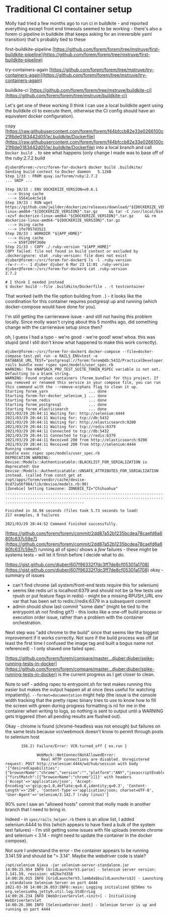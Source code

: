 # Traditional CI container setup

Molly had tried a few months ago to run ci in buildkite - and reported everything except front end timeouts seemed to be working - there's also a forem ci pipeline in buildkite \(that keeps asking for an irreversible yaml transition\) that's probably tied to these

first-buildkite-pipeline [https://github.com/forem/forem/tree/mstruve/first-buildkite-pipeline](https://github.com/forem/forem/tree/mstruve/first-buildkite-pipeline)

try-containers-again [https://github.com/forem/forem/tree/mstruve/try-containers-again](https://github.com/forem/forem/tree/mstruve/try-containers-again) 

buildkite-ci [https://github.com/forem/forem/tree/mstruve/buildkite-ci](https://github.com/forem/forem/tree/mstruve/buildkite-ci)



Let's get one of these working \(I think I can use a local buildkite agent using the buildkite cli to execute them, otherwise the CI config should have an equivalent docker configuration\).

copy [https://raw.githubusercontent.com/forem/forem/f44bfccb82e33e0266100c21f6de0183442d051e/.buildkite/Dockerfile](https://raw.githubusercontent.com/forem/forem/f44bfccb82e33e0266100c21f6de0183442d051e/.buildkite/Dockerfile) into a local branch and call `Docker build .` to see what happens \(only change I made was to base off of the ruby:2.7.2 build 



```text
djuber@forem:~/src/forem-for-docker$ docker build .buildkite/
Sending build context to Docker daemon   5.12kB
Step 1/33 : FROM quay.io/forem/ruby:2.7.2
... SNIP ...

Step 18/33 : ENV DOCKERIZE_VERSION=v0.6.1
 ---> Using cache
 ---> 55641e4c5e18
Step 19/33 : RUN wget https://github.com/jwilder/dockerize/releases/download/"${DOCKERIZE_VERSION}"/dockerize-linux-amd64-"${DOCKERIZE_VERSION}".tar.gz     && tar -C /usr/local/bin -xzvf dockerize-linux-amd64-"${DOCKERIZE_VERSION}".tar.gz     && rm dockerize-linux-amd64-"${DOCKERIZE_VERSION}".tar.gz
 ---> Using cache
 ---> 1fe7857d3521
Step 20/33 : WORKDIR "${APP_HOME}"
 ---> Using cache
 ---> 659f209f360e
Step 21/33 : COPY ./.ruby-version "${APP_HOME}"
COPY failed: file not found in build context or excluded by .dockerignore: stat .ruby-version: file does not exist
djuber@forem:~/src/forem-for-docker$ ls -l .ruby-version 
-rw-r--r-- 1 djuber djuber 6 Mar 23 11:01 .ruby-version
djuber@forem:~/src/forem-for-docker$ cat .ruby-version 
2.7.2

# I think I needed instead 
$ docker build --file .buildkite/Dockerfile . -t testcontainer
```

That worked \(with the file option building from `.`\) - it looks like the coordination for this container requires postgresql up and running \(which docker-compose would have done for you\).

I'm still getting the carrierwave issue - and still not having this problem locally. Since molly wasn't crying about this 5 months ago, did something change with the carrierwave setup since then?

oh, I guess I had a typo - we're good - we're good! wow! whoa. this was stupid \(and I still don't know what happened to make this work correctly\).



```text
djuber@forem:~/src/forem-for-docker$ docker-compose --file=docker-compose-test.yml run -e RAILS_ENV=test -e DATABASE_URL_TEST="postgresql://forem:forem@db:5432/PracticalDeveloper_test"  rails bundle exec rspec spec/models/user_spec.rb   
WARNING: The KNAPSACK_PRO_TEST_SUITE_TOKEN_RSPEC variable is not set. Defaulting to a blank string.
WARNING: Found orphan containers (forem_bundle) for this project. If you removed or renamed this service in your compose file, you can run this command with the --remove-orphans flag to clean it up.
Starting forem_yarn                  ... done
Starting forem-for-docker_selenium_1 ... done
Starting forem_redis                 ... done
Starting forem_postgresql            ... done
Starting forem_elasticsearch         ... done
2021/03/29 20:44:11 Waiting for: http://selenium:4444
2021/03/29 20:44:11 Waiting for: tcp://db:5432
2021/03/29 20:44:11 Waiting for: http://elasticsearch:9200
2021/03/29 20:44:11 Waiting for: tcp://redis:6379
2021/03/29 20:44:11 Connected to tcp://db:5432
2021/03/29 20:44:11 Connected to tcp://redis:6379
2021/03/29 20:44:11 Received 200 from http://elasticsearch:9200
2021/03/29 20:44:11 Received 200 from http://selenium:4444
Running command:
bundle exec rspec spec/models/user_spec.rb
DEPRECATION WARNING: Devise::Models::Authenticatable::BLACKLIST_FOR_SERIALIZATION is deprecated! Use Devise::Models::Authenticatable::UNSAFE_ATTRIBUTES_FOR_SERIALIZATION instead. (called from const_get at /opt/apps/forem/vendor/cache/devise-0cd72a56f984/lib/devise/models.rb:90)
[Zonebie] Setting timezone: ZONEBIE_TZ="Chihuahua"
..........................................................................................
..........................................................................................
...................................

Finished in 34.94 seconds (files took 5.73 seconds to load)
217 examples, 0 failures

2021/03/29 20:44:52 Command finished successfully.
```

[https://github.com/forem/forem/commit/2dd87a52b1235bcdea78caefd6a680fc637c59e7](https://github.com/forem/forem/commit/2dd87a52b1235bcdea78caefd6a680fc637c59e7) running all of spec/ shows a _few_ failures - these might be systems tests - will let it finish before I decide what to do.



[https://gist.github.com/djuber/607f96332f7dc3ff7de8cf05301a1708](https://gist.github.com/djuber/607f96332f7dc3ff7de8cf05301a1708) okay - summary of issues

* can't find chrome \(all system/front-end tests require this for selenium\)
* seems like redis url is localhost:6379 and should not be \(a few tests use rpush or put feature flags in redis\) - might be a missing RPUSH\_URL env var that has been set to redis://redis:6379 in a subsequent commit
* admin should show last commit "some date" \(might be tied to the entrypoint.sh not finding git?\) - this looks like a one-off build process or execution order issue, rather than a problem with the container orchestration.

Next step was "add chrome to the build" since that seems like the biggest improvement if it works correctly.  Not sure if the build process was off \(at least the first time I confused the image tag and built a bogus name not referenced\) - I only shaved one failed spec.

[https://github.com/forem/forem/compare/master...djuber:djuber/spike-running-tests-in-docker](https://github.com/forem/forem/compare/master...djuber:djuber/spike-running-tests-in-docker) is the current progress as I get closer to clean. 

Note to self - adding rspec to entrypoint.sh for test makes running this easier but makes the output happen all at once \(less useful for watching impatiently\). `--format=documentation` might help \(the issue is the console width tracking that the pretty rspec binary tries to use to know how to fill the screen with green during progress formatting is nil for me in the container when writing to logs, so nothing is sent to output until a WARNING gets triggered \(then all pending results are flushed out\).

Okay - chrome is found \(chrome-headless was not enough\) but failures on the same tests because vcr/webmock doesn't know to permit through posts to selenium host

```text
       156.2) Failure/Error: VCR.turned_off { ex.run }
              
              WebMock::NetConnectNotAllowedError:
                Real HTTP connections are disabled. Unregistered request: POST http://selenium:4444/wd/hub/session with body '{"desiredCapabilities":{"browserName":"chrome","version":"","platform":"ANY","javascriptEnabled":true,"cssSelectorsEnabled":true,"takesScreenshot":false,"nativeEvents":false,"rotatable":false},"capabilities":{"firstMatch":[{"browserName":"chrome"}]}}' with headers {'Accept'=>'application/json', 'Accept-Encoding'=>'gzip;q=1.0,deflate;q=0.6,identity;q=0.3', 'Content-Length'=>'250', 'Content-Type'=>'application/json; charset=UTF-8', 'User-Agent'=>'selenium/3.142.7 (ruby linux)'}

```

90% sure I saw an "allowed hosts" commit that molly made in another branch that I need to bring in.

Indeed - in `spec/rails_helper.rb` there is an allow list, I added selenium:4444 to this \(which appears to have fixed a bulk of the system test failures\) - I'm still getting some issues with file uploads \(remote chrome and selenium &lt; 3.14 - might need to update the container in the docker compose\).

Not sure I understand the error - the container appears to be running 3.141.59 and should be "&gt; 3.14". Maybe the webdriver code is stale?

```text
/opt/selenium $java -jar selenium-server-standalone.jar 
14:00:25.954 INFO [GridLauncherV3.parse] - Selenium server version: 3.141.59, revision: e82be7d358
14:00:26.015 INFO [GridLauncherV3.lambda$buildLaunchers$3] - Launching a standalone Selenium Server on port 4444
2021-03-30 14:00:26.053:INFO::main: Logging initialized @256ms to org.seleniumhq.jetty9.util.log.StdErrLog
14:00:26.234 INFO [WebDriverServlet.<init>] - Initialising WebDriverServlet
14:00:26.306 INFO [SeleniumServer.boot] - Selenium Server is up and running on port 4444
```

